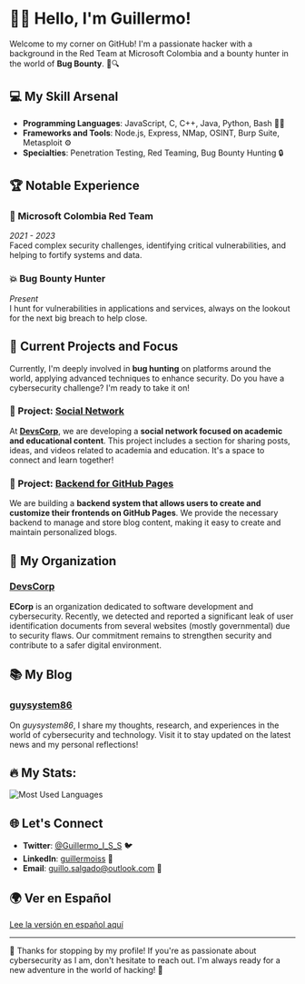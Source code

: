 # 🕵️‍♂️ Hello, I'm Guillermo!

Welcome to my corner on GitHub! I'm a passionate hacker with a background in the Red Team at Microsoft Colombia and a bounty hunter in the world of **Bug Bounty**. 🚀🔍

## 💻 My Skill Arsenal

- **Programming Languages**: JavaScript, C, C++, Java, Python, Bash 🧑‍💻
- **Frameworks and Tools**: Node.js, Express, NMap, OSINT, Burp Suite, Metasploit ⚙️
- **Specialties**: Penetration Testing, Red Teaming, Bug Bounty Hunting 🔒

## 🏆 Notable Experience

### **🔐 Microsoft Colombia Red Team**  
*2021 - 2023*  
Faced complex security challenges, identifying critical vulnerabilities, and helping to fortify systems and data.

### **💥 Bug Bounty Hunter**  
*Present*  
I hunt for vulnerabilities in applications and services, always on the lookout for the next big breach to help close.

## 🚀 Current Projects and Focus

Currently, I'm deeply involved in **bug hunting** on platforms around the world, applying advanced techniques to enhance security. Do you have a cybersecurity challenge? I'm ready to take it on!

### **🔧 Project: [Social Network](https://ecorp.infinityfreeapp.com)**
At [**DevsCorp**](https://github.com/Guillo659#-mi-organizaci%C3%B3n), we are developing a **social network focused on academic and educational content**. This project includes a section for sharing posts, ideas, and videos related to academia and education. It's a space to connect and learn together!

### **🔧 Project: [Backend for GitHub Pages](https://github.com/Sena-11#nuestro-proyecto-principal)**
We are building a **backend system that allows users to create and customize their frontends on GitHub Pages**. We provide the necessary backend to manage and store blog content, making it easy to create and maintain personalized blogs.

## 🏢 My Organization

### **[DevsCorp](https://github.com/DevsCorp-Team)**
**ECorp** is an organization dedicated to software development and cybersecurity. Recently, we detected and reported a significant leak of user identification documents from several websites (mostly governmental) due to security flaws. Our commitment remains to strengthen security and contribute to a safer digital environment.

## 📚 My Blog

### **[guysystem86](https://guysystem86.blogspot.com)**
On *guysystem86*, I share my thoughts, research, and experiences in the world of cybersecurity and technology. Visit it to stay updated on the latest news and my personal reflections!

## 🔥 My Stats:

![Most Used Languages](https://github-readme-stats.vercel.app/api/top-langs/?username=Guillo659&layout=compact&theme=dark&custom_title=Most+Used+Languages)

## 🌐 Let's Connect

- **Twitter**: [@Guillermo_I_S_S](https://twitter.com/Guillermo_I_S_S) 🐦
- **LinkedIn**: [guillermoiss](https://www.linkedin.com/in/guillermoiss/) 🔗
- **Email**: [guillo.salgado@outlook.com](mailto:guillo.salgado@outlook.com) 📧

## 🌍 Ver en Español

[Lee la versión en español aquí](https://github.com/Guillo659/Guillo659/blob/main/README_es.md)


<!--
## 📊 GitHub Stats

![GitHub Stats](https://github-readme-stats.vercel.app/api?username=Guillo659&show_icons=true&hide_title=true&count_private=true&hide=prs&theme=dark)
-->
---

🎉 Thanks for stopping by my profile! If you're as passionate about cybersecurity as I am, don't hesitate to reach out. I'm always ready for a new adventure in the world of hacking! 🤖

